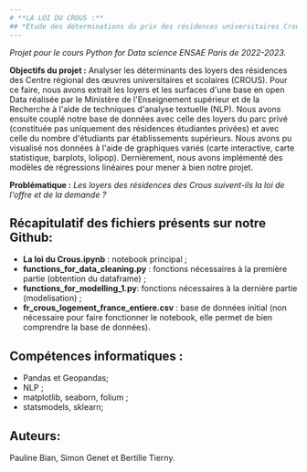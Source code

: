 ```yaml
---
# **LA LOI DU CROUS :**
## *Étude des déterminations du prix des résidences universitaires Crous et de leurs répartitions dans les départements*
---
```


*Projet pour le cours Python for Data science ENSAE Paris de 2022-2023.* 

**Objectifs du projet :** Analyser les déterminants des loyers des résidences des Centre régional des œuvres universitaires et scolaires (CROUS). Pour ce faire, nous avons extrait les loyers et les surfaces d'une base en open Data réalisée par le Ministère de l'Enseignement supérieur et de la Recherche à l'aide de techniques d'analyse textuelle (NLP). Nous avons ensuite couplé notre base de données avec celle des loyers du parc privé (constituée pas uniquement des résidences étudiantes privées) et avec celle du nombre d'étudiants par établissements supérieurs. Nous avons pu visualisé nos données à l'aide de graphiques variés (carte interactive, carte statistique, barplots, lolipop). Dernièrement, nous avons implémenté des modèles de régressions linéaires pour mener à bien notre projet. 

**Problématique :** *Les loyers des résidences des Crous suivent-ils la loi de l'offre et de la demande ?*

## Récapitulatif des fichiers présents sur notre Github: 
+ **La loi du Crous.ipynb** : notebook principal ;
+ **functions_for_data_cleaning.py** : fonctions nécessaires à la première partie (obtention du dataframe) ;
+ **functions_for_modelling_1.py**: fonctions nécessaires à la dernière partie (modelisation) ;
+ **fr_crous_logement_france_entiere.csv** : base de données initial (non nécessaire pour faire fonctionner le notebook, elle permet de bien comprendre la base de données). 

## Compétences informatiques : 
+ Pandas et Geopandas;
+ NLP ; 
+ matplotlib, seaborn, folium ; 
+ statsmodels, sklearn;

## Auteurs: 

Pauline Bian, Simon Genet et Bertille Tierny. 


 



